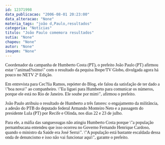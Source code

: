 ```yaml
---
id: 12371998
data_publicacao: "2006-08-01 20:23:00"
data_alteracao: "None"
materia_tags: "joão d,Paulo,resultados"
categoria: "Notícias"
titulo: "João Paulo comemora resultados"
sutia: "None"
chapeu: "None"
autor: "None"
imagem: "None"
---
```

<p><P><FONT face=Verdana>Coordenador da campanha de Humberto Costa (PT), o prefeito João Paulo (PT) afirmou estar \"animad?ssimo\" com o resultado da pequisa Ibope/TV Globo, divulgada agora há pouco no NETV 2ª Edição. </FONT></P></p>
<p><P><FONT face=Verdana>Em entrevista para Cec?lia Ramos, repórter do Blog, ele falou da satisfação de ter dado a \"boa nova\" ao companheiro. \"Eu liguei para Humberto para comunicar os números, porque ele está no Rio de Janeiro. Ele soube por mim\", afirmou o prefeito. </FONT></P></p>
<p><P><FONT face=Verdana>João Paulo atribuiu o resultado de Humberto a três fatores: o engajamento da militância, a adesão do PTB do deputado federal Armando Monteiro Neto e a passagem do presidente Lula (PT) por Recife e Olinda, nos dias 22 e 23 de julho. </FONT></P></p>
<p><P><FONT face=Verdana>Para ele, a máfia das sanguessugas não atingiu Humberto Costa porque \"a população pernambucana entendeu que isso ocorreu no Governo Fernando Henrique Cardoso, quando o ministro da Saúde era José Serra\". \"A população está bastante escaldada dessa onda de denuncismo e isso não vai funcionar aqui\", garante o prefeito.</FONT></P> </p>

